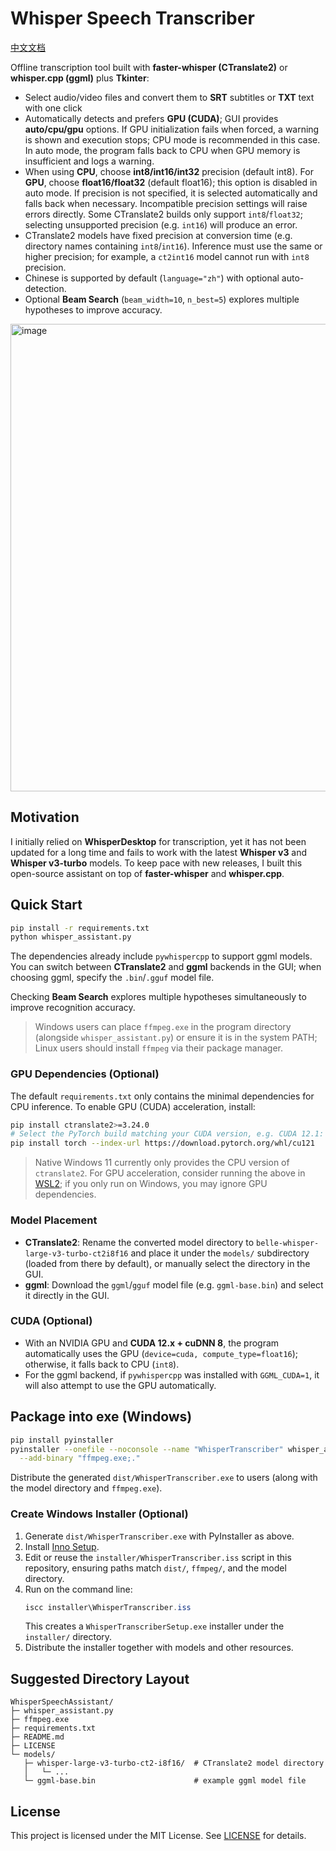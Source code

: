 # Whisper Speech Transcriber

[中文文档](README.md)

Offline transcription tool built with **faster-whisper (CTranslate2)** or **whisper.cpp (ggml)** plus **Tkinter**:
- Select audio/video files and convert them to **SRT** subtitles or **TXT** text with one click
- Automatically detects and prefers **GPU (CUDA)**; GUI provides **auto/cpu/gpu** options.
  If GPU initialization fails when forced, a warning is shown and execution stops; CPU mode is recommended in this case.
  In auto mode, the program falls back to CPU when GPU memory is insufficient and logs a warning.
- When using **CPU**, choose **int8/int16/int32** precision (default int8).
  For **GPU**, choose **float16/float32** (default float16); this option is disabled in auto mode.
  If precision is not specified, it is selected automatically and falls back when necessary.
  Incompatible precision settings will raise errors directly.
  Some CTranslate2 builds only support `int8`/`float32`; selecting unsupported precision (e.g. `int16`) will produce an error.
- CTranslate2 models have fixed precision at conversion time (e.g. directory names containing `int8`/`int16`).
  Inference must use the same or higher precision; for example, a `ct2int16` model cannot run with `int8` precision.
- Chinese is supported by default (`language="zh"`) with optional auto-detection.
- Optional **Beam Search** (`beam_width=10`, `n_best=5`) explores multiple hypotheses to improve accuracy.

<img width="1164" height="748" alt="image" src="https://github.com/user-attachments/assets/20215de2-fbf4-447b-b811-c6b01698d8a8" />

## Motivation

I initially relied on **WhisperDesktop** for transcription, yet it has not been updated for a long time and fails to work with the latest **Whisper v3** and **Whisper v3-turbo** models. To keep pace with new releases, I built this open-source assistant on top of **faster-whisper** and **whisper.cpp**.

## Quick Start

```bash
pip install -r requirements.txt
python whisper_assistant.py
```

The dependencies already include `pywhispercpp` to support ggml models. You can switch between **CTranslate2** and **ggml** backends in the GUI; when choosing ggml, specify the `.bin`/`.gguf` model file.

Checking **Beam Search** explores multiple hypotheses simultaneously to improve recognition accuracy.

> Windows users can place `ffmpeg.exe` in the program directory (alongside `whisper_assistant.py`) or ensure it is in the system PATH; Linux users should install `ffmpeg` via their package manager.

### GPU Dependencies (Optional)

The default `requirements.txt` only contains the minimal dependencies for CPU inference. To enable GPU (CUDA) acceleration, install:

```bash
pip install ctranslate2>=3.24.0
# Select the PyTorch build matching your CUDA version, e.g. CUDA 12.1:
pip install torch --index-url https://download.pytorch.org/whl/cu121
```

> Native Windows 11 currently only provides the CPU version of `ctranslate2`. For GPU acceleration, consider running the above in [WSL2](https://learn.microsoft.com/windows/wsl/); if you only run on Windows, you may ignore GPU dependencies.

### Model Placement
- **CTranslate2**: Rename the converted model directory to `belle-whisper-large-v3-turbo-ct2i8f16` and place it under the `models/` subdirectory (loaded from there by default), or manually select the directory in the GUI.
- **ggml**: Download the `ggml`/`gguf` model file (e.g. `ggml-base.bin`) and select it directly in the GUI.

### CUDA (Optional)
- With an NVIDIA GPU and **CUDA 12.x + cuDNN 8**, the program automatically uses the GPU (`device=cuda, compute_type=float16`); otherwise, it falls back to CPU (`int8`).
- For the ggml backend, if `pywhispercpp` was installed with `GGML_CUDA=1`, it will also attempt to use the GPU automatically.

## Package into exe (Windows)
```bash
pip install pyinstaller
pyinstaller --onefile --noconsole --name "WhisperTranscriber" whisper_assistant.py \
  --add-binary "ffmpeg.exe;."
```
Distribute the generated `dist/WhisperTranscriber.exe` to users (along with the model directory and `ffmpeg.exe`).

### Create Windows Installer (Optional)
1. Generate `dist/WhisperTranscriber.exe` with PyInstaller as above.
2. Install [Inno Setup](https://jrsoftware.org/).
3. Edit or reuse the `installer/WhisperTranscriber.iss` script in this repository, ensuring paths match `dist/`, `ffmpeg/`, and the model directory.
4. Run on the command line:
   ```powershell
   iscc installer\WhisperTranscriber.iss
   ```
   This creates a `WhisperTranscriberSetup.exe` installer under the `installer/` directory.
5. Distribute the installer together with models and other resources.

## Suggested Directory Layout
```
WhisperSpeechAssistant/
├─ whisper_assistant.py
├─ ffmpeg.exe
├─ requirements.txt
├─ README.md
├─ LICENSE
└─ models/
   ├─ whisper-large-v3-turbo-ct2-i8f16/  # CTranslate2 model directory
   │   └─ ...
   └─ ggml-base.bin                      # example ggml model file
```

## License
This project is licensed under the MIT License. See [LICENSE](LICENSE) for details.

